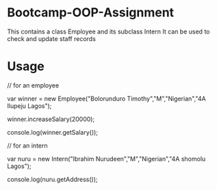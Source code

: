# Bootcamp-OOP-Assignment

This contains a class Employee and its subclass Intern
It can be used to check and update staff records

# Usage
<p>// for an employee</p>
<p>var winner = new Employee("Bolorunduro Timothy","M","Nigerian","4A Ilupeju Lagos");</p>
<p>winner.increaseSalary(20000);</p>
<p>console.log(winner.getSalary());</p>

<p>// for an intern</p>
<p>var nuru = new Intern("Ibrahim Nurudeen","M","Nigerian","4A shomolu Lagos");</p>
<p?nuru.setAddress("Andela tower Ilupeju Lagos");</p>
<p>console.log(nuru.getAddress());</p>
